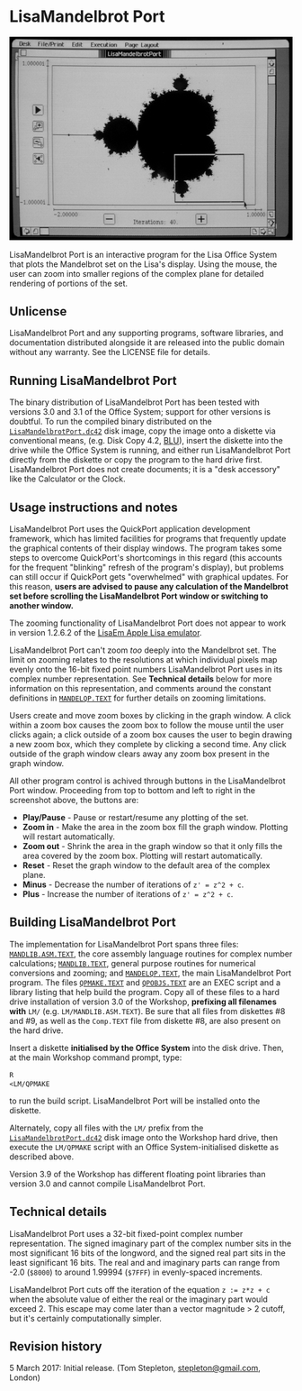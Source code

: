 LisaMandelbrot Port
===================

![LisaMandelbrot Port screenshot](Port.jpg "LisaMandelbrot Port screenshot")

LisaMandelbrot Port is an interactive program for the Lisa Office System that
plots the Mandelbrot set on the Lisa's display. Using the mouse, the user can
zoom into smaller regions of the complex plane for detailed rendering of
portions of the set.


Unlicense
---------

LisaMandelbrot Port and any supporting programs, software libraries, and
documentation distributed alongside it are released into the public domain
without any warranty. See the LICENSE file for details.


Running LisaMandelbrot Port
---------------------------

The binary distribution of LisaMandelbrot Port has been tested with versions
3.0 and 3.1 of the Office System; support for other versions is doubtful.
To run the compiled binary distributed on the
[`LisaMandelbrotPort.dc42`](LisaMandelbrotPort.dc42) disk image, copy the image
onto a diskette via conventional means, (e.g. Disk Copy 4.2,
[BLU](http://sigmasevensystems.com/BLU.html)), insert the diskette into the
drive while the Office System is running, and either run LisaMandelbrot Port
directly from the diskette or copy the program to the hard drive first.
LisaMandelbrot Port does not create documents; it is a "desk accessory" like
the Calculator or the Clock.


Usage instructions and notes
----------------------------

LisaMandelbrot Port uses the QuickPort application development framework, which
has limited facilities for programs that frequently update the graphical
contents of their display windows. The program takes some steps to overcome
QuickPort's shortcomings in this regard (this accounts for the frequent
"blinking" refresh of the program's display), but problems can still occur if
QuickPort gets "overwhelmed" with graphical updates. For this reason, **users
are advised to pause any calculation of the Mandelbrot set before scrolling the
LisaMandelbrot Port window or switching to another window.**

The zooming functionality of LisaMandelbrot Port does not appear to work in
version 1.2.6.2 of the [LisaEm Apple Lisa emulator](http://lisa.sunder.net).

LisaMandelbrot Port can't zoom _too_ deeply into the Mandelbrot set. The limit
on zooming relates to the resolutions at which individual pixels map evenly
onto the 16-bit fixed point numbers LisaMandelbrot Port uses in its complex
number representation. See **Technical details** below for more information on
this representation, and comments around the constant definitions in
[`MANDELQP.TEXT`](MANDELQP.TEXT) for further details on zooming limitations.

Users create and move zoom boxes by clicking in the graph window. A click
within a zoom box causes the zoom box to follow the mouse until the user clicks
again; a click outside of a zoom box causes the user to begin drawing a new
zoom box, which they complete by clicking a second time. Any click outside
of the graph window clears away any zoom box present in the graph window.

All other program control is achived through buttons in the LisaMandelbrot Port
window. Proceeding from top to bottom and left to right in the screenshot above,
the buttons are:

  - **Play/Pause** - Pause or restart/resume any plotting of the set.
  - **Zoom in** - Make the area in the zoom box fill the graph window. Plotting
    will restart automatically.
  - **Zoom out** - Shrink the area in the graph window so that it only fills
    the area covered by the zoom box. Plotting will restart automatically.
  - **Reset** - Reset the graph window to the default area of the complex plane.
  - **Minus** - Decrease the number of iterations of `z' = z^2 + c`.
  - **Plus** - Increase the number of iterations of `z' = z^2 + c`.


Building LisaMandelbrot Port
----------------------------

The implementation for LisaMandelbrot Port spans three files:
[`MANDLIB.ASM.TEXT`](MANDLIB.ASM.TEXT), the core assembly language routines for
complex number calculations; [`MANDLIB.TEXT`](MANDLIB.TEXT), general purpose
routines for numerical conversions and zooming; and
[`MANDELQP.TEXT`](MANDELQP.TEXT), the main LisaMandelbrot Port program. The
files [`QPMAKE.TEXT`](QPMAKE.TEXT) and [`QPOBJS.TEXT`](QPOBJS.TEXT)
are an EXEC script and a library listing that help build the program. Copy
all of these files to a hard drive installation of version 3.0 of the Workshop,
**prefixing all filenames with** `LM/` (e.g. `LM/MANDLIB.ASM.TEXT`). Be sure
that all files from diskettes #8 and #9, as well as the `Comp.TEXT` file from
diskette #8, are also present on the hard drive.

Insert a diskette **initialised by the Office System** into the disk drive.
Then, at the main Workshop command prompt, type:

    R
    <LM/QPMAKE

to run the build script. LisaMandelbrot Port will be installed onto the
diskette.

Alternately, copy all files with the `LM/` prefix from the
[`LisaMandelbrotPort.dc42`](LisaMandelbrotPort.dc42) disk image onto the
Workshop hard drive, then execute the `LM/QPMAKE` script with an Office
System-initialised diskette as described above.

Version 3.9 of the Workshop has different floating point libraries than version
3.0 and cannot compile LisaMandelbrot Port.


Technical details
-----------------

LisaMandelbrot Port uses a 32-bit fixed-point complex number representation.
The signed imaginary part of the complex number sits in the most significant 16
bits of the longword, and the signed real part sits in the least significant 16
bits. The real and and imaginary parts can range from -2.0 (`$8000`) to around
1.99994 (`$7FFF`) in evenly-spaced increments.

LisaMandelbrot Port cuts off the iteration of the equation `z := z*z + c` when
the absolute value of either the real or the imaginary part would exceed 2.
This escape may come later than a vector magnitude > 2 cutoff, but it's
certainly computationally simpler.


Revision history
----------------

5 March 2017: Initial release.
(Tom Stepleton, stepleton@gmail.com, London)
